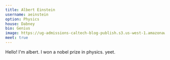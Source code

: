 ```yaml
---
title: Albert Einstein 
username: aeinstein 
option: Physics 
house: Dabney
bio: Genius
image: https://ug-admissions-caltech-blog-publish.s3.us-west-1.amazonaws.com/profile_pics/albert-einstein-gettyimages-123395987.jpg
meet: true 
---
```


Hello! I'm albert. I won a nobel prize in physics. yeet.